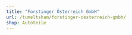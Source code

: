 ```yaml
---
title: "Forstinger Österreich GmbH"
url: /tumeltsham/forstinger-oesterreich-gmbh/
shop: Autoteile
---
```


